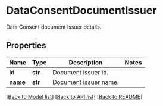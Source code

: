 # DataConsentDocumentIssuer

Data Consent document issuer details.

## Properties
Name | Type | Description | Notes
------------ | ------------- | ------------- | -------------
**id** | **str** | Document issuer id. | 
**name** | **str** | Document issuer name. | 

[[Back to Model list]](../README.md#documentation-for-models) [[Back to API list]](../README.md#documentation-for-api-endpoints) [[Back to README]](../README.md)


